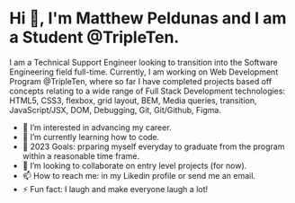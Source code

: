 # Hi 👋, I'm Matthew Peldunas and I am a Student @TripleTen.

I am a Technical Support Engineer looking to transition into the Software Engineering field full-time. Currently, I am working on Web Development Program @TripleTen, where so far I have completed projects based off concepts relating to a wide range of Full Stack Development technologies: HTML5, CSS3, flexbox, grid layout, BEM, Media queries, transition, JavaScript/JSX, DOM, Debugging, Git, Git/Github, Figma.  

- 👀 I’m interested in advancing my career.
- 🌱 I’m currently learning how to code. 
- 🥅 2023 Goals: prparing myself everyday to graduate from the program within a reasonable time frame.   
- 💞️ I’m looking to collaborate on entry level projects (for now). 
- 📫 How to reach me: in my Likedin profile or send me an email.
- ⚡ Fun fact: I laugh and make everyone laugh a lot!  
